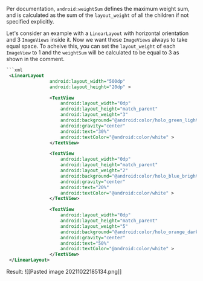 Per documentation, `android:weightSum` defines the maximum weight sum, and is calculated as the sum of the `layout_weight` of all the children if not specified explicitly.

Let's consider an example with a `LinearLayout` with horizontal orientation and 3 `ImageViews` inside it. Now we want these `ImageViews` always to take equal space. To acheive this, you can set the `layout_weight` of each `ImageView` to 1 and the `weightSum` will be calculated to be equal to 3 as shown in the comment.
```xml
```xml
 <LinearLayout
                android:layout_width="500dp"
                android:layout_height="20dp" >

                <TextView
                    android:layout_width="0dp"
                    android:layout_height="match_parent"
                    android:layout_weight="3"
                    android:background="@android:color/holo_green_light"
                    android:gravity="center"
                    android:text="30%"
                    android:textColor="@android:color/white" >
                </TextView>

                <TextView
                    android:layout_width="0dp"
                    android:layout_height="match_parent"
                    android:layout_weight="2"
                    android:background="@android:color/holo_blue_bright"
                    android:gravity="center"
                    android:text="20%"
                    android:textColor="@android:color/white" >
                </TextView>

                <TextView
                    android:layout_width="0dp"
                    android:layout_height="match_parent"
                    android:layout_weight="5"
                    android:background="@android:color/holo_orange_dark"
                    android:gravity="center"
                    android:text="50%"
                    android:textColor="@android:color/white" >
                </TextView>
 </LinearLayout>
```
Result:
![[Pasted image 20211022185134.png]]
